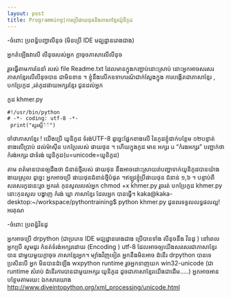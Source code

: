 ```yaml
---
layout: post
title: Programming|ការប្រើផាយថុននិង​ភាសាខ្មែរយ៉ូនីកូដ
---
```


-ចំពោះ ប្រពន្ធ័បញ្ជាលីនុច (មិនប្រើ IDE មជ្ឃដ្ឋា​នរោងជាង)

អ្នកតំឡើងវាលើ លីនុចរបស់អ្នក
ក្ដាចុចភាសាលើលីនុច

រួចធ្វើតាមការនែនាំ របស់ file Readme.txt ដែលមានក្នុងកញ្ជាប់នោះស្រាប់ នោះអ្នកអាចសរសរភាសាខ្មែរលើលីនុចបាន ជាមិនខាន ។
ខ្ញុំនឹងលើកឧទាហរណ័ជាក់ស្ដែងក្នុង ការបង្កើតជាភាសាខ្មែរ , បកប្រែកូដ ,រត់កូដផាយអក្សរខ្មែរ  ជូនដល់អ្នក

កូដ khmer.py

```
#!/usr/bin/python
# -*- coding: utf-8 -*-
 print("សួរស្ដី៉៉")
 ```
 
 
ចាំថាភាសាខ្មែរ ! យើងប្រើ យូនិកូដ ទំរង់UTF-8 ដូច្នេះផ្នែកខាងលើ នៃកូដខ្ញុំដាក់បន្ថែម ០២បន្ទាត់ខាងលើប្រាប់
ដល់ម៉ាស៊ីន បកប្រែរបស់ ផាយថុន ។ ហើយក្នុងកូដ មាន អក្សរ u “កំរងអក្សរ” បញ្ជាក់ថា កំរង់អក្សរ ជាទំរង់ យូនិកូដ(u=unicode=យួនិកូដ)

តាម ពត៌មានបានឲ្យដឹងថា ជំនាន់ថ្មីរបស់ ផាយថុន
នឹងអាចដោះស្រាយរា់បញ្ហាទាក់យូនិកូដបានយ៉ាងងាយស្រួល ដូច្នេះ អ្នកអាចប្រើ
ផាយថុនជំនាន់ថ្មីបំផុត ។ឥឡូវខ្ញុំប្រីផាយថុន​ ជំនាន់ ១,៦ ។
បន្ទាប់ពីសរសេរកូដនេះរួច អ្នក​រត់ កុនសូលរបស់អ្នក
chmod +x khmer.py
រួចរត់ បកប្រែកូដ khmer.py នោះកុនសូល បង្ហាញ កំរង់ ឃ្លា ភាសាខ្មែរ ដែលអ្នក បានធ្វើ។
kaka@kaka-desktop:~/workspace/pythontraining$ python khmer.py
ជូនពរទទួលលទ្ធផលល្អ!
អរគុណ

-ចំពោះ ប្រពន្ធ័វិនដូ

អ្នកអាចប្រើ drpython (ជាប្រភេទ IDE មជ្ឃដ្ឋា​នរោងជាង ប្រើបានទាំង លីនុចនឹង វិនដូ ) នៅពេលអ្នកបើ្រ សូមដូរ កំនត់ទំរង់អក្សរដោយ (Encoding ) utf-8 ដែលអាចឲ្យយើងសរសេរជាភាសាខ្មែរបាន ជាមួយមួយក្ដាចុច ភាសាខ្មែរអ្នក។
ម្យ៉ាងវិញទៀត អ្នកនឹងមិនអាច ដំនើរ drpython បានទេប្រសិនបើ អ្នក មិនបានដំឡើង wxpython runtime
រួចអ្នកទាញយក  win32-unicode (ជា runtime សំរាប់ ដំនើរការបានជាមួយអក្សរ យូនិកូដ ដូចជាភាសាខ្មែរយើងជាដើម…..)
អ្នកអាចអានបន្ថែមតាមរយះ
ឯកសារយោង http://www.diveintopython.org/xml_processing/unicode.html
